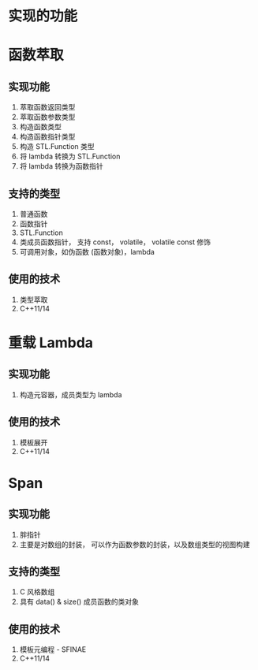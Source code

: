 # 实现的功能

# 函数萃取

## 实现功能

1. 萃取函数返回类型
2. 萃取函数参数类型
3. 构造函数类型
4. 构造函数指针类型
5. 构造 STL.Function 类型
6. 将 lambda 转换为 STL.Function
7. 将 lambda 转换为函数指针

## 支持的类型

1. 普通函数
2. 函数指针
3. STL.Function
4. 类成员函数指针， 支持 const， volatile， volatile const 修饰
5. 可调用对象，如伪函数 (函数对象)，lambda

## 使用的技术

1. 类型萃取
2. C++11/14

# 重载 Lambda 

## 实现功能

1. 构造元容器，成员类型为 lambda 

## 使用的技术

1. 模板展开
2. C++11/14

# Span

## 实现功能

1. 胖指针
2. 主要是对数组的封装， 可以作为函数参数的封装，以及数组类型的视图构建

## 支持的类型

1. C 风格数组
2. 具有 data() & size() 成员函数的类对象

## 使用的技术

1. 模板元编程 - SFINAE
2. C++11/14